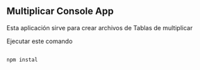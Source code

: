 

## Multiplicar Console App

Esta aplicación sirve para crear archivos de Tablas de multiplicar

Ejecutar este comando

```

npm instal

```